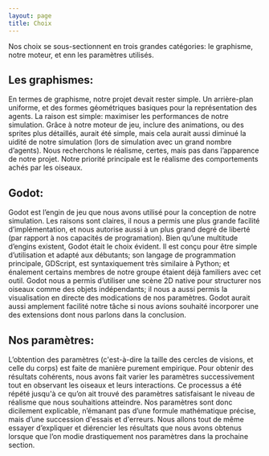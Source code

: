 ```yaml
---
layout: page
title: Choix
---
```

Nos choix se sous-sectionnent en trois grandes catégories: le graphisme, notre moteur, et enn les paramètres utilisés.

<h2>Les graphismes:</h2>
En termes de graphisme, notre projet devait rester simple. Un arrière-plan uniforme, et des formes géométriques basiques pour la représentation des agents. La raison est simple: maximiser les performances de notre simulation. Grâce à notre moteur de jeu, inclure des animations, ou des sprites plus détaillés, aurait été simple, mais cela aurait aussi diminué la uidité de notre simulation (lors de simulation avec un grand
nombre d’agents). Nous recherchons le réalisme, certes, mais pas dans l’apparence de notre projet. Notre priorité principale est le réalisme des comportements achés par les oiseaux.

<h2>Godot:</h2>
Godot est l’engin de jeu que nous avons utilisé pour la conception de notre simulation. Les raisons sont claires, il nous a permis une plus grande facilité d’implémentation, et nous autorise aussi à un plus grand degré de liberté (par rapport à nos capacités de programation). Bien qu’une multitude d’engins existent, Godot était le choix évident. Il est conçu pour être simple d’utilisation et adapté aux débutants; son langage de programmation principale, GDScript, est syntaxiquement très similaire à Python; et énalement certains membres de notre groupe étaient déjà familiers avec cet outil. Godot nous a permis d’utiliser une scène 2D native pour structurer nos oiseaux comme des objets indépendants; il nous a aussi permis la visualisation en directe des modications de nos paramètres. Godot aurait aussi amplement facilité notre tâche si nous avions
souhaité incorporer une des extensions dont nous parlons dans la conclusion.

<h2>Nos paramètres:</h2>
L’obtention des paramètres (c'est-à-dire la taille des cercles de visions, et celle du corps) est faite de manière purement empirique. Pour obtenir des résultats cohérents, nous avons fait varier les paramètres successivement tout en observant les oiseaux et leurs interactions. Ce processus a été répété jusqu'à ce qu’on ait trouvé des paramètres satisfaisant le niveau de réalisme que nous souhaitions atteindre. Nos paramètres sont donc dicilement explicable, n’émanant pas d’une formule mathématique précise, mais d’une
succession d'essais et d'erreurs. Nous allons tout de même essayer d’expliquer et diérencier les résultats que nous avons obtenus lorsque que l’on modie drastiquement nos paramètres dans la prochaine section.
